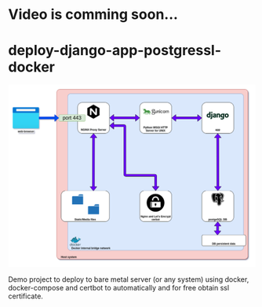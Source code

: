 # Video is comming soon...
# deploy-django-app-postgressl-docker

![architecture diagram](deploy.png)

Demo project to deploy to bare metal server (or any system) using docker, docker-compose and certbot to automatically and for free obtain ssl certificate.
